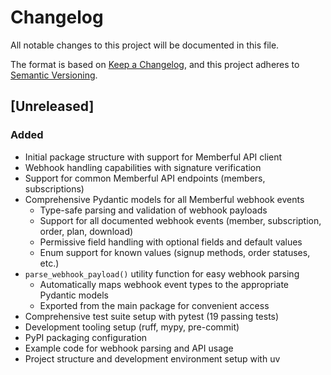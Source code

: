 # Changelog

All notable changes to this project will be documented in this file.

The format is based on [Keep a Changelog](https://keepachangelog.com/en/1.0.0/),
and this project adheres to [Semantic Versioning](https://semver.org/spec/v2.0.0.html).

## [Unreleased]

### Added
- Initial package structure with support for Memberful API client
- Webhook handling capabilities with signature verification
- Support for common Memberful API endpoints (members, subscriptions)
- Comprehensive Pydantic models for all Memberful webhook events
  - Type-safe parsing and validation of webhook payloads
  - Support for all documented webhook events (member, subscription, order, plan, download)
  - Permissive field handling with optional fields and default values
  - Enum support for known values (signup methods, order statuses, etc.)
- `parse_webhook_payload()` utility function for easy webhook parsing
  - Automatically maps webhook event types to the appropriate Pydantic models
  - Exported from the main package for convenient access
- Comprehensive test suite setup with pytest (19 passing tests)
- Development tooling setup (ruff, mypy, pre-commit)
- PyPI packaging configuration
- Example code for webhook parsing and API usage
- Project structure and development environment setup with uv

